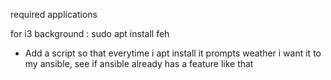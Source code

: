 required applications

for i3 background : 
sudo apt install feh


- Add a script so that everytime i apt install it prompts weather i want it to my ansible, see if ansible already has a feature like that
